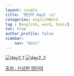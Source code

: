```yaml
---
layout: single
title: '영단어 day2 -ic'
categories: englishWord
tag : [english, word, toeic]
toc: true
author_profile: false
sidebar:
    nav: "docs"
---
```



![day2_1](https://ingu627.github.io/images/english/day2_1.jpg)
![day2_2](https://ingu627.github.io/images/english/day2_2.jpg)



[출처 : 신상현 영단어](https://www.aladin.co.kr/shop/wproduct.aspx?ItemId=126278788)